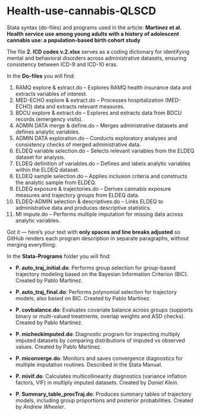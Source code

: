 # Health-use-cannabis-QLSCD

Stata syntax (do-files) and programs used in the article:
**Martinez et al. Health service use among young adults with a history of adolescent cannabis use: a population-based birth cohort study**

The file **2. ICD codes v.2.xlsx** serves as a coding dictionary for identifying mental and behavioral disorders across administrative datasets, ensuring consistency between ICD-9 and ICD-10 eras.

In the **Do-files** you will find:
1. RAMQ explore & extract.do – Explores RAMQ health insurance data and extracts variables of interest.
2. MED-ECHO explore & extract.do – Processes hospitalization (MED-ECHO) data and extracts relevant measures.
3. BDCU explore & extract.do – Explores and extracts data from BDCU records (emergency visits).
4. ADMIN DATA merge & define.do – Merges administrative datasets and defines analytic variables.
5. ADMIN DATA exploration.do – Conducts exploratory analyses and consistency checks of merged administrative data.
6. ELDEQ variable selection.do – Selects relevant variables from the ELDEQ dataset for analysis.
7. ELDEQ definition of variables.do – Defines and labels analytic variables within the ELDEQ dataset.
8. ELDEQ sample selection.do – Applies inclusion criteria and constructs the analytic sample from ELDEQ.
9. ELDEQ exposure & trajectories.do – Derives cannabis exposure measures and trajectory groups from ELDEQ data.
10. ELDEQ-ADMIN selection & descriptives.do – Links ELDEQ to administrative data and produces descriptive statistics.
11. MI impute.do – Performs multiple imputation for missing data across analytic variables.

Got it — here’s your text with **only spaces and line breaks adjusted** so GitHub renders each program description in separate paragraphs, without merging everything:

In the **Stata-Programs** folder you will find:

* **P. auto\_traj\_initial.do**:
Performs group selection for group-based trajectory modeling based on the Bayesian Information Criterion (BIC). Created by Pablo Martínez.

* **P. auto\_traj\_final.do**:
Performs polynomial selection for trajectory models, also based on BIC. Created by Pablo Martínez.

* **P. covbalance.do**:
Evaluates covariate balance across groups (supports binary or multi-valued treatments, overlap weights and ASD checks). Created by Pablo Martínez.

* **P. micheckimputed.do**:
Diagnostic program for inspecting multiply imputed datasets by comparing distributions of imputed vs observed values. Created by Pablo Martínez.

* **P. miconverge.do**:
Monitors and saves convergence diagnostics for multiple imputation routines. Described in the Stata Manual.

* **P. mivif.do**:
Calculates multicollinearity diagnostics (variance inflation factors, VIF) in multiply imputed datasets. Created by *Daniel Klein*.

* **P. Summary\_table\_procTraj.do**:
Produces summary tables of trajectory models, including group proportions and posterior probabilities. Created by *Andrew Wheeler*.
